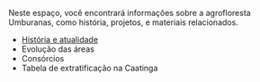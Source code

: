 Neste espaço, você encontrará informações sobre a agrofloresta Umburanas, como história, projetos, e materiais relacionados.

- [História e atualidade](historia.md)
- Evolução das áreas
- Consórcios
- Tabela de extratificação na Caatinga
